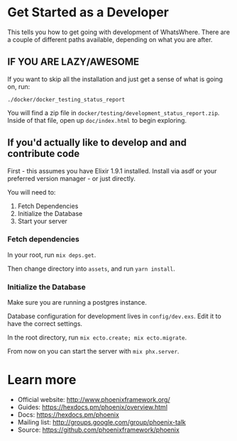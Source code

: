 # Get Started as a Developer

This tells you how to get going with development of WhatsWhere.  There are a couple of different paths available, depending on what you are after.

## IF YOU ARE LAZY/AWESOME

If you want to skip all the installation and just get a sense of what is going on, run:
```
./docker/docker_testing_status_report
```

You will find a zip file in `docker/testing/development_status_report.zip`.
Inside of that file, open up `doc/index.html` to begin exploring.

## If you'd actually like to develop and and contribute code

First - this assumes you have Elixir 1.9.1 installed.  Install via asdf or your preferred version manager - or just directly.

You will need to:
1. Fetch Dependencies
2. Initialize the Database
3. Start your server

### Fetch dependencies

In your root, run `mix deps.get`.

Then change directory into `assets`, and run `yarn install`.

### Initialize the Database

Make sure you are running a postgres instance.

Database configuration for development lives in `config/dev.exs`.
Edit it to have the correct settings.

In the root directory, run `mix ecto.create; mix ecto.migrate`.

From now on you can start the server with `mix phx.server`.

# Learn more

  * Official website: http://www.phoenixframework.org/
  * Guides: https://hexdocs.pm/phoenix/overview.html
  * Docs: https://hexdocs.pm/phoenix
  * Mailing list: http://groups.google.com/group/phoenix-talk
  * Source: https://github.com/phoenixframework/phoenix